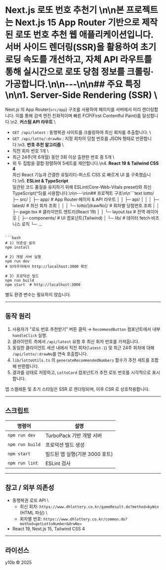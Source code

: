 # Next.js 로또 번호 추천기 \n\n본 프로젝트는 **Next.js 15 App Router** 기반으로 제작된 로또 번호 추천 웹 애플리케이션입니다. 서버 사이드 렌더링(SSR)을 활용하여 초기 로딩 속도를 개선하고, 자체 API 라우트를 통해 실시간으로 로또 당첨 정보를 크롤링·가공합니다.\n\n---\n\n## 주요 특징\n\n1. **Server-Side Rendering (SSR)** \

Next.js 의 App Router(`src/app`) 구조를 사용하여 페이지를 서버에서 미리 렌더링합니다. 이를 통해 검색 엔진 친화적이며 빠른 FCP(First Contentful Paint)를 달성합니다.\n2. **커스텀 API 라우트** \

- `GET /api/latest` : 동행복권 사이트를 크롤링하여 최신 회차를 추출합니다. \
- `GET /api/lotto/:drawNo` : 지정 회차의 당첨 번호를 JSON 형태로 반환합니다.\n3. **번호 추천 알고리즘** \
- 직전 회차 번호 1개 \
- 최근 24주(약 6개월) 동안 3회 이상 출현한 번호 중 5개 \
- 위 두 집합을 결합·정렬하여 5세트를 제안합니다.\n4. **React 19 & Tailwind CSS 4** \
   최신 React 기능과 간결한 유틸리티-퍼스트 CSS 로 빠르게 UI 를 구축했습니다.\n5. **ESLint & TypeScript** \
   일관된 코드 품질을 유지하기 위해 ESLint(Core-Web-Vitals preset)와 최신 TypeScript(\^5)를 사용합니다.\n\n---\n\n## 프로젝트 구조\n\n```text
  lotto/
  ├─ src/
  │ ├─ app/ # App Router·페이지 & API 라우트
  │ │ ├─ api/
  │ │ │ ├─ latest/ # 최신 회차 조회
  │ │ │ └─ lotto/[drawNo]/ # 회차별 당첨번호 조회
  │ │ ├─ page.tsx # 클라이언트 엔트리(React 19)
  │ │ └─ layout.tsx # 전역 레이아웃
  │ ├─ components/ # UI 컴포넌트(Tailwind)
  │ └─ lib/ # 데이터 fetch·비즈니스 로직
  └─ ...

````\n\n---\n\n## 빠른 시작\n\n> Node.js **18 이상**이 설치되어 있다고 가정합니다. (권장 20+)

```bash
# 1) 의존성 설치
npm install

# 2) 개발 서버 실행
npm run dev
# 브라우저에서 http://localhost:3000 확인

# 3) 프로덕션 빌드
npm run build
npm start  # http://localhost:3000
````

별도 환경 변수는 필요하지 않습니다.

---

## 동작 원리

1. 사용자가 "로또 번호 추천받기" 버튼 클릭 → `RecommendButton` 컴포넌트에서 내부 `handleClick` 실행.
2. 클라이언트 측에서 `/api/latest` 요청 후 최신 회차 번호를 가져옵니다.
3. 동일한 클라이언트 세션 내에서 직전 회차(`latest-1`) 및 최근 24주 회차에 대해 `/api/lotto/:drawNo`를 연속 호출합니다.
4. `lib/lottoUtils.ts` 의 `generateRecommendedNumbers` 함수가 추천 세트를 조합해 반환합니다.
5. 결과를 상태로 저장하고, `LottoCard` 컴포넌트가 추천 로또 번호를 시각적으로 표시합니다.

앱 스켈레톤 및 초기 스타일은 SSR 로 렌더링되며, 이후 CSR 로 상호작용합니다.

---

## 스크립트

| 명령어          | 설명                           |
| --------------- | ------------------------------ |
| `npm run dev`   | TurboPack 기반 개발 서버       |
| `npm run build` | 프로덕션 빌드 생성             |
| `npm start`     | 빌드된 앱 실행(기본 3000 포트) |
| `npm run lint`  | ESLint 검사                    |

---

## 참고 / 외부 의존성

- 동행복권 로또 API \
  - 최신 회차: `https://www.dhlottery.co.kr/gameResult.do?method=byWin` (HTML 파싱) \
  - 회차별 번호: `https://www.dhlottery.co.kr/common.do?method=getLottoNumber&drwNo=`
- React 19, Next.js 15, Tailwind CSS 4

---

## 라이선스

y10b © 2025
